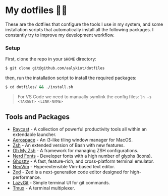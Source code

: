 # My dotfiles 👨‍💻

These are the dotfiles that configure the tools I use in my system, and some installation scripts that automatically install all the following packages. I constantly try to improve my development workflow.

### Setup

First, clone the repo in your `$HOME` directory:

```sh
$ git clone git@github.com/aalykiot/dotfiles
```

then, run the installation script to install the required packages:

```sh
$ cd dotfiles/ && ./install.sh
```

> For VS Code we need to manually symlink the config files: `ln -s <TARGET> <LINK-NAME>`

## Tools and Packages

- [Raycast](https://raycast.com) - A collection of powerful productivity tools all within an extendable launcher.
- [Aerospace](https://nikitabobko.github.io/AeroSpace/guide) - An i3-like tiling window manager for MacOS.
- [Zsh](https://www.zsh.org/) - An extended version of Bash with new features.
- [Oh My Zsh](https://ohmyz.sh/) - A framework for managing ZSH configurations.
- [Nerd Fonts](https://www.nerdfonts.com/) - Developer fonts with a high number of glyphs (icons).
- [Ghostty](https://ghostty.org/) - A fast, feature-rich, and cross-platform terminal emulator.
- [NeoVim](https://neovim.io/) - Hyperextensible Vim-based text editor.
- [Zed](https://zed.dev/) - Zed is a next-generation code editor designed for high-performance.
- [LazyGit](https://github.com/jesseduffield/lazygit) - Simple terminal UI for git commands.
- [Tmux](https://github.com/tmux/tmux/wiki) - A terminal multiplexer.
